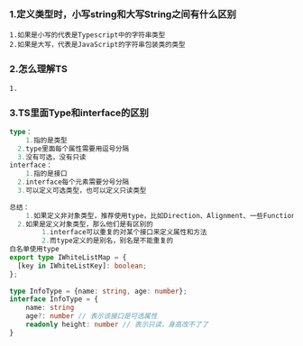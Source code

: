 ### 1.定义类型时，小写string和大写String之间有什么区别

```
1.如果是小写的代表是Typescript中的字符串类型
2.如果是大写，代表是JavaScript的字符串包装类的类型
```

### 2.怎么理解TS

```
1.
```

### 3.TS里面Type和interface的区别

```typescript
type：
	1.指的是类型
  2.type里面每个属性需要用逗号分隔
  3.没有可选，没有只读
interface：
	1.指的是接口
  2.interface每个元素需要分号分隔
  3.可以定义可选类型，也可以定义只读类型
  
总结：
	1.如果定义非对象类型，推荐使用type，比如Direction、Alignment、一些Function
  2.如果是定义对象类型，那么他们是有区别的
		1.interface可以重复的对某个接口来定义属性和方法
		2.而type定义的是别名，别名是不能重复的
白名单使用type
export type IWhiteListMap = {
  [key in IWhiteListKey]: boolean;
};
	
type InfoType = {name: string, age: number};
interface InfoType = {
    name: string
    age?: number // 表示该接口是可选属性
    readonly height: number // 表示只读，身高改不了了
}
```

